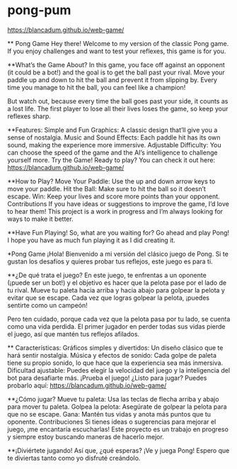 # pong-pum

https://blancadum.github.io/web-game/

** Pong Game
Hey there! Welcome to my version of the classic Pong game. If you enjoy challenges and want to test your reflexes, this game is for you.

**What’s the Game About?
In this game, you face off against an opponent (it could be a bot!) and the goal is to get the ball past your rival. Move your paddle up and down to hit the ball and prevent it from slipping by. Every time you manage to hit the ball, you can feel like a champion!

But watch out, because every time the ball goes past your side, it counts as a lost life. The first player to lose all their lives loses the game, so keep your reflexes sharp.

**Features:
Simple and Fun Graphics: A classic design that’ll give you a sense of nostalgia.
Music and Sound Effects: Each paddle hit has its own sound, making the experience more immersive.
Adjustable Difficulty: You can choose the speed of the game and the AI’s intelligence to challenge yourself more.
Try the Game!
Ready to play? You can check it out here: https://blancadum.github.io/web-game/

**How to Play?
Move Your Paddle: Use the up and down arrow keys to move your paddle.
Hit the Ball: Make sure to hit the ball so it doesn’t escape.
Win: Keep your lives and score more points than your opponent.
Contributions
If you have ideas or suggestions to improve the game, I’d love to hear them! This project is a work in progress and I’m always looking for ways to make it better.

**Have Fun Playing!
So, what are you waiting for? Go ahead and play Pong! I hope you have as much fun playing it as I did creating it.


*Pong Game
¡Hola! Bienvenido a mi versión del clásico juego de Pong. Si te gustan los desafíos y quieres probar tus reflejos, este juego es para ti.

**¿De qué trata el juego?
En este juego, te enfrentas a un oponente (¡puede ser un bot!) y el objetivo es hacer que la pelota pase por el lado de tu rival. Mueve tu paleta hacia arriba y hacia abajo para golpear la pelota y evitar que se escape. Cada vez que logras golpear la pelota, ¡puedes sentirte como un campeón!

Pero ten cuidado, porque cada vez que la pelota pasa por tu lado, se cuenta como una vida perdida. El primer jugador en perder todas sus vidas pierde el juego, así que mantén tus reflejos afilados.

** Características:
Gráficos simples y divertidos: Un diseño clásico que te hará sentir nostalgia.
Música y efectos de sonido: Cada golpe de paleta tiene su propio sonido, lo que hace que la experiencia sea más inmersiva.
Dificultad ajustable: Puedes elegir la velocidad del juego y la inteligencia del bot para desafiarte más.
¡Prueba el juego!
¿Listo para jugar? Puedes probarlo aquí: https://blancadum.github.io/web-game/

**¿Cómo jugar?
Mueve tu paleta: Usa las teclas de flecha arriba y abajo para mover tu paleta.
Golpea la pelota: Asegúrate de golpear la pelota para que no se escape.
Gana: Mantén tus vidas y anota más puntos que tu oponente.
Contribuciones
Si tienes ideas o sugerencias para mejorar el juego, ¡me encantaría escucharlas! Este proyecto es un trabajo en progreso y siempre estoy buscando maneras de hacerlo mejor.

**¡Diviértete jugando!
Así que, ¿qué esperas? ¡Ve y juega Pong! Espero que te diviertas tanto como yo disfruté creándolo.
